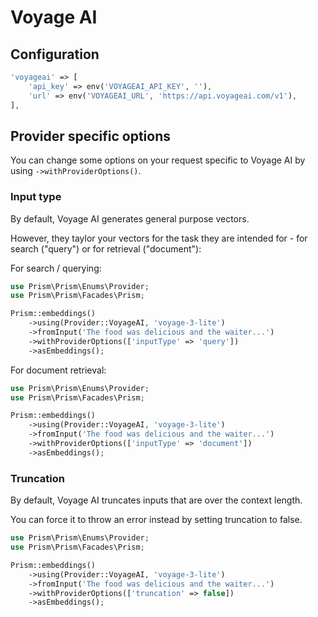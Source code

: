 # Voyage AI
## Configuration

```php
'voyageai' => [
    'api_key' => env('VOYAGEAI_API_KEY', ''),
    'url' => env('VOYAGEAI_URL', 'https://api.voyageai.com/v1'),
],
```

## Provider specific options

You can change some options on your request specific to Voyage AI by using `->withProviderOptions()`.

### Input type

By default, Voyage AI generates general purpose vectors.

However, they taylor your vectors for the task they are intended for - for search ("query") or for retrieval ("document"):

For search / querying:

```php
use Prism\Prism\Enums\Provider;
use Prism\Prism\Facades\Prism;

Prism::embeddings()
    ->using(Provider::VoyageAI, 'voyage-3-lite')
    ->fromInput('The food was delicious and the waiter...')
    ->withProviderOptions(['inputType' => 'query'])
    ->asEmbeddings();
```

For document retrieval:

```php
use Prism\Prism\Enums\Provider;
use Prism\Prism\Facades\Prism;

Prism::embeddings()
    ->using(Provider::VoyageAI, 'voyage-3-lite')
    ->fromInput('The food was delicious and the waiter...')
    ->withProviderOptions(['inputType' => 'document'])
    ->asEmbeddings();
```

### Truncation

By default, Voyage AI truncates inputs that are over the context length.

You can force it to throw an error instead by setting truncation to false.

```php
use Prism\Prism\Enums\Provider;
use Prism\Prism\Facades\Prism;

Prism::embeddings()
    ->using(Provider::VoyageAI, 'voyage-3-lite')
    ->fromInput('The food was delicious and the waiter...')
    ->withProviderOptions(['truncation' => false])
    ->asEmbeddings();
```
